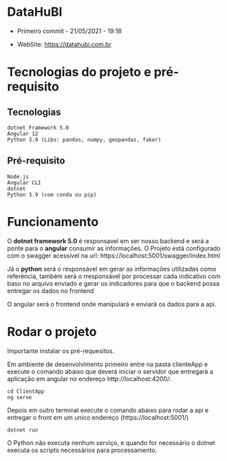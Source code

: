 # DataHuBI

* Primeiro commit - 21/05/2021 - 19:18

* WebSite: https://datahubi.com.br
 
 # Tecnologias do projeto e pré-requisito

## Tecnologias
    dotnet Framework 5.0
    Angular 12 
    Python 3.9 (Libs: pandas, numpy, geopandas, faker)
## Pré-requisito
    Node.js 
    Angular CLI
    dotnet
    Python 3.9 (com conda ou pip)

# Funcionamento

O **dotnet framework 5.0** é responsavel em ser nosso backend e será a ponte para o **angular** consumir as informações. O Projeto está configurado com o swagger acessível na url: https://localhost:5001/swagger/index.html

Já o **python** será o responsável em gerar as informações utilizadas como referência, também será o rresponsável por processar cada indicativo com baso no arquivo enviado e gerar os indicadores para que o backend possa entregar os dados no frontend

O angular será o frontend onde manipulará e enviará os dados para a api.

# Rodar o projeto

Importante instalar os pré-requesitos. 

Em ambiente de desenvolvimento primeiro entre na pasta clienteApp e execute o comando abaixo que deverá iniciar o servidor que entregará a aplicação em angular no endereço http://localhost:4200/:
    
    cd ClientApp
    ng serve

Depois em outro terminal execute o comando abaixo para rodar a api e entregar o front em um unico endereço (https://localhost:5001/)

    dotnet run


O Python não executa nenhum serviço, e quando for necessário o dotnet executa os scripts necessários para processamento.